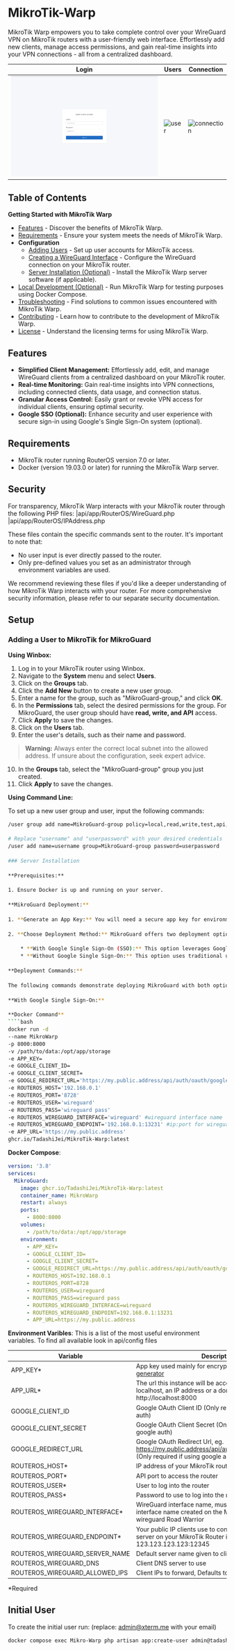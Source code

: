 # MikroTik-Warp
MikroTik Warp empowers you to take complete control over your WireGuard VPN on MikroTik routers with a user-friendly web interface.  Effortlessly add new clients, manage access permissions, and gain real-time insights into your VPN connections - all from a centralized dashboard.

| Login | Users | Connection |
| --- | --- | --- |
![login](https://raw.githubusercontent.com/TadashiJei/MikroTik-Warp/main/assets/326798218-3ea6b5b0-b9ca-4b1b-a546-955724d5bedf.png) | ![user](https://github.com/TadashiJei/MikroTik-Warp/assets/7698065/4864029e-c176-4577-96f1-20bf3e982b53) | ![connection](https://github.com/TadashiJei/MikroTik-Warp/assets/7698065/1f44b3b7-f4c6-4bd1-819a-b1e19fdf619c)

## Table of Contents

**Getting Started with MikroTik Warp**

* [Features](#features)  - Discover the benefits of MikroTik Warp.
* [Requirements](#requirements)  - Ensure your system meets the needs of MikroTik Warp.
* **Configuration**
    * [Adding Users](#adding-a-user-to-mikrotik-for-mikroguard)  - Set up user accounts for MikroTik access.
    * [Creating a WireGuard Interface](#creating-a-road-warrior-wireguard-interface-for-mikroguard)  - Configure the WireGuard connection on your MikroTik router.
    * [Server Installation (Optional)](#server-installation)  - Install the MikroTik Warp server software (if applicable).
* [Local Development (Optional)](#local-development-and-testing-with-docker-compose)  - Run MikroTik Warp for testing purposes using Docker Compose.
* [Troubleshooting](#troubleshooting)  - Find solutions to common issues encountered with MikroTik Warp.
* [Contributing](#contributing)  - Learn how to contribute to the development of MikroTik Warp.
* [License](#license)  - Understand the licensing terms for using MikroTik Warp.

## Features

* **Simplified Client Management:** Effortlessly add, edit, and manage WireGuard clients from a centralized dashboard on your MikroTik router.
* **Real-time Monitoring:** Gain real-time insights into VPN connections, including connected clients, data usage, and connection status.
* **Granular Access Control:** Easily grant or revoke VPN access for individual clients, ensuring optimal security.
* **Google SSO (Optional):** Enhance security and user experience with secure sign-in using Google's Single Sign-On system (optional).

## Requirements

* MikroTik router running RouterOS version 7.0 or later.
* Docker (version 19.03.0 or later) for running the MikroTik Warp server.

## Security

For transparency, MikroTik Warp interacts with your MikroTik router through the following PHP files:
|api/app/RouterOS/WireGuard.php
|api/app/RouterOS/IPAddress.php

These files contain the specific commands sent to the router. It's important to note that:

* No user input is ever directly passed to the router.
* Only pre-defined values you set as an administrator through environment variables are used.

We recommend reviewing these files if you'd like a deeper understanding of how MikroTik Warp interacts with your router. For more comprehensive security information, please refer to our separate security documentation.

## Setup

### Adding a User to MikroTik for MikroGuard

**Using Winbox:**

1. Log in to your MikroTik router using Winbox.
2. Navigate to the **System** menu and select **Users**.
3. Click on the **Groups** tab.
4. Click the **Add New** button to create a new user group.
5. Enter a name for the group, such as "MikroGuard-group," and click **OK**.
6. In the **Permissions** tab, select the desired permissions for the group. For MikroGuard, the user group should have **read, write, and API** access.
7. Click **Apply** to save the changes.
8. Click on the **Users** tab.
9. Enter the user's details, such as their name and password.

> **Warning:** Always enter the correct local subnet into the allowed address. If unsure about the configuration, seek expert advice.

10. In the **Groups** tab, select the "MikroGuard-group" group you just created.
11. Click **Apply** to save the changes.

**Using Command Line:**

To set up a new user group and user, input the following commands:

```sh
/user group add name=MikroGuard-group policy=local,read,write,test,api,winbox,password

# Replace "username" and "userpassword" with your desired credentials
/user add name=username group=MikroGuard-group password=userpassword

### Server Installation

**Prerequisites:**

1. Ensure Docker is up and running on your server.

**MikroGuard Deployment:**

1. **Generate an App Key:** You will need a secure app key for environment variables. We recommend using a dedicated password generator like [this generator](https://generate-random.org/password-generator). 

2. **Choose Deployment Method:** MikroGuard offers two deployment options:

    * **With Google Single Sign-On (SSO):** This option leverages Google SSO for user authentication.
    * **Without Google Single Sign-On:** This option uses traditional username and password authentication.

**Deployment Commands:**

The following commands demonstrate deploying MikroGuard with both options.  **Choose the appropriate set of commands based on your preferred authentication method.**

**With Google Single Sign-On:**

**Docker Command**
````bash
docker run -d
--name MikroWarp
-p 8000:8000
-v /path/to/data:/opt/app/storage
-e APP_KEY=
-e GOOGLE_CLIENT_ID=
-e GOOGLE_CLIENT_SECRET=
-e GOOGLE_REDIRECT_URL='https://my.public.address/api/auth/oauth/google/callback'
-e ROUTEROS_HOST='192.168.0.1'
-e ROUTEROS_PORT='8728'
-e ROUTEROS_USER='wireguard'
-e ROUTEROS_PASS='wireguard pass'
-e ROUTEROS_WIREGUARD_INTERFACE='wireguard' #wireguard interface name 
-e ROUTEROS_WIREGUARD_ENDPOINT='192.168.0.1:13231' #ip:port for wireguard interface
-e APP_URL='https://my.public.address'
ghcr.io/TadashiJei/MikroTik-Warp:latest
````

**Docker Compose**:
```yml
version: '3.8'
services:
  MikroGuard:
    image: ghcr.io/TadashiJei/MikroTik-Warp:latest
    container_name: MikroWarp
    restart: always
    ports:
      - 8000:8000
    volumes:
      - /path/to/data:/opt/app/storage
    environment:
      - APP_KEY=
      - GOOGLE_CLIENT_ID=
      - GOOGLE_CLIENT_SECRET=
      - GOOGLE_REDIRECT_URL=https://my.public.address/api/auth/oauth/google/callback
      - ROUTEROS_HOST=192.168.0.1
      - ROUTEROS_PORT=8728
      - ROUTEROS_USER=wireguard
      - ROUTEROS_PASS=wireguard pass
      - ROUTEROS_WIREGUARD_INTERFACE=wireguard
      - ROUTEROS_WIREGUARD_ENDPOINT=192.168.0.1:13231
      - APP_URL=https://my.public.address

```
**Environment Varibles**:
This is a list of the most useful environment variables. To find all available look in api/config files

| Variable | Description | Default |
| --- | --- | --- |
| APP_KEY* | App key used mainly for encryption, set using [this generator](https://generate-random.org/laravel-key-generator) |  |
| APP_URL* | The url this instance will be accessed from, can be localhost, an IP address or a domain eg. http://localhost:8000 | http://localhost:8000 |
| GOOGLE_CLIENT_ID | Google OAuth Client ID (Only required if using google auth) |  |
| GOOGLE_CLIENT_SECRET | Google OAuth Client Secret (Only required if using google auth) |  |
| GOOGLE_REDIRECT_URL | Google OAuth Redirect Url, eg. https://my.public.address/api/auth/oauth/google/callback (Only required if using google auth) |  |
| ROUTEROS_HOST* | IP address of your MikroTik router |  |
| ROUTEROS_PORT* | API port to access the router |  |
| ROUTEROS_USER* | User to log into the router |  |
| ROUTEROS_PASS* | Password to use to log into the router |  |
| ROUTEROS_WIREGUARD_INTERFACE* | WireGuard interface name, must match the wireguard interface name created on the MikroTik router eg. wireguard Road Warrior |  |
| ROUTEROS_WIREGUARD_ENDPOINT* | Your public IP clients use to connect to your WireGurad server on your MikroTik Router including the port eg. 123.123.123.123:12345 |  |
| ROUTEROS_WIREGUARD_SERVER_NAME | Default server name given to clients, can be anything | WireGuard Server |
| ROUTEROS_WIREGUARD_DNS | Client DNS server to use | 1.1.1.1 |
| ROUTEROS_WIREGUARD_ALLOWED_IPS | Client IPs to forward, Defaults to everything | 0.0.0.0/0 |


*Required

## Initial User
   To create the initial user run: (replace: admin@xterm.me with your email)
   ```bash
   docker compose exec Mikro-Warp php artisan app:create-user admin@tadashijei.com admin 
   ```
